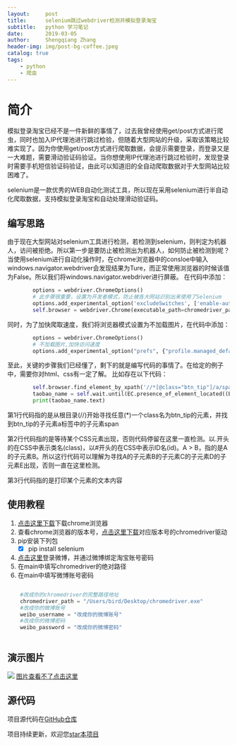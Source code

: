 ```yaml
---
layout:     post
title:      selenium跳过webdriver检测并模拟登录淘宝
subtitle:   python 学习笔记
date:       2019-03-05
author:     Shengqiang Zhang
header-img: img/post-bg-coffee.jpeg
catalog: true
tags:
    - python
    - 爬虫
---
```


# 简介
模拟登录淘宝已经不是一件新鲜的事情了，过去我曾经使用get/post方式进行爬虫，同时也加入IP代理池进行跳过检验，但随着大型网站的升级，采取该策略比较难实现了。因为你使用get/post方式进行爬取数据，会提示需要登录，而登录又是一大难题，需要滑动验证码验证。当你想使用IP代理池进行跳过检验时，发现登录时需要手机短信验证码验证，由此可以知道旧的全自动爬取数据对于大型网站比较困难了。

selenium是一款优秀的WEB自动化测试工具，所以现在采用selenium进行半自动化爬取数据，支持模拟登录淘宝和自动处理滑动验证码。

## 编写思路
由于现在大型网站对selenium工具进行检测，若检测到selenium，则判定为机器人，访问被拒绝。所以第一步是要防止被检测出为机器人，如何防止被检测到呢？当使用selenium进行自动化操作时，在chrome浏览器中的consloe中输入windows.navigator.webdriver会发现结果为Ture，而正常使用浏览器的时候该值为False。所以我们将windows.navigator.webdriver进行屏蔽。
在代码中添加：

```python
        options = webdriver.ChromeOptions()
        # 此步骤很重要，设置为开发者模式，防止被各大网站识别出来使用了Selenium
        options.add_experimental_option('excludeSwitches', ['enable-automation']) 
        self.browser = webdriver.Chrome(executable_path=chromedriver_path, options=options)
```

同时，为了加快爬取速度，我们将浏览器模式设置为不加载图片，在代码中添加：
```python
        options = webdriver.ChromeOptions()
        # 不加载图片,加快访问速度
        options.add_experimental_option("prefs", {"profile.managed_default_content_settings.images": 2}) 
```

至此，关键的步骤我们已经懂了，剩下的就是编写代码的事情了。在给定的例子中，需要你对html、css有一定了解。
比如存在以下代码：
```python
        self.browser.find_element_by_xpath('//*[@class="btn_tip"]/a/span').click()
        taobao_name = self.wait.until(EC.presence_of_element_located((By.CSS_SELECTOR, '.site-nav-bd > ul.site-nav-bd-l > li#J_SiteNavLogin > div.site-nav-menu-hd > div.site-nav-user > a.site-nav-login-info-nick ')))
        print(taobao_name.text)
```        
第1行代码指的是从根目录(//)开始寻找任意(*)一个class名为btn_tip的元素，并找到btn_tip的子元素a标签中的子元素span


第2行代码指的是等待某个CSS元素出现，否则代码停留在这里一直检测。以.开头的在CSS中表示类名(class)，以#开头的在CSS中表示ID名(id)。A > B，指的是A的子元素B。所以这行代码可以理解为寻找A的子元素B的子元素C的子元素D的子元素E出现，否则一直在这里检测。


第3行代码指的是打印某个元素的文本内容


## 使用教程
1. [点击这里下载][1]下载chrome浏览器
2. 查看chrome浏览器的版本号，[点击这里下载][2]对应版本号的chromedriver驱动
3. pip安装下列包
    - [x] pip install selenium
4. [点击这里][3]登录微博，并通过微博绑定淘宝账号密码
5. 在main中填写chromedriver的绝对路径
6. 在main中填写微博账号密码

```python

	#改成你的chromedriver的完整路径地址
    chromedriver_path = "/Users/bird/Desktop/chromedriver.exe" 
    #改成你的微博账号
    weibo_username = "改成你的微博账号"
    #改成你的微博密码
    weibo_password = "改成你的微博密码"
    
```

## 演示图片
![][4]
[图片查看不了点击这里][4]


## 源代码
项目源代码在[GitHub仓库][5]

项目持续更新，欢迎您[star本项目][5]



[1]:https://www.google.com/chrome/
[2]:http://chromedriver.storage.googleapis.com/index.html
[3]:https://account.weibo.com/set/bindsns/bindtaobao
[4]:https://raw.githubusercontent.com/shengqiangzhang/examples-of-web-crawlers/master/1.%E6%B7%98%E5%AE%9D%E6%A8%A1%E6%8B%9F%E7%99%BB%E5%BD%95/example.gif
[5]:https://github.com/shengqiangzhang/examples-of-web-crawlers
